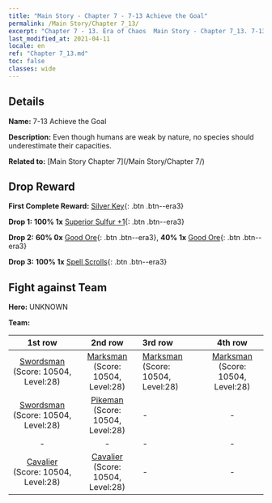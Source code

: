 ```yaml
---
title: "Main Story - Chapter 7 - 7-13 Achieve the Goal"
permalink: /Main Story/Chapter 7_13/
excerpt: "Chapter 7 - 13. Era of Chaos  Main Story - Chapter 7_13. 7-13 Achieve the Goal"
last_modified_at: 2021-04-11
locale: en
ref: "Chapter 7_13.md"
toc: false
classes: wide
---
```


## Details

 **Name:** 7-13 Achieve the Goal

 **Description:** Even though humans are weak by nature, no species should underestimate their capacities.

 **Related to:** [Main Story Chapter 7](/Main Story/Chapter 7/)

## Drop Reward

 **First Complete Reward:** [Silver Key](/Items/con_693/){: .btn .btn--era3}

 **Drop 1:** **100% 1x** [Superior Sulfur +1](/Items/mat_22/){: .btn .btn--era3}

 **Drop 2:** **60% 0x** [Good Ore](/Items/mat_12/){: .btn .btn--era3}, **40% 1x** [Good Ore](/Items/mat_12/){: .btn .btn--era3}

 **Drop 3:** **100% 1x** [Spell Scrolls](/Items/con_694/){: .btn .btn--era3}


## Fight against Team
 **Hero:** UNKNOWN

 **Team:**


  | 1st row | 2nd row | 3rd row | 4th row |
  |:----:|:----:|:----|:----:|
  | [Swordsman](/units/Swordsman/) (Score: 10504, Level:28)  | [Marksman](/units/Marksman/) (Score: 10504, Level:28)  | [Marksman](/units/Marksman/) (Score: 10504, Level:28)  | [Marksman](/units/Marksman/) (Score: 10504, Level:28)  |
  | [Swordsman](/units/Swordsman/) (Score: 10504, Level:28)  | [Pikeman](/units/Pikeman/) (Score: 10504, Level:28)  | - | - |
  | - | - | - | - |
  | [Cavalier](/units/Cavalier/) (Score: 10504, Level:28)  | [Cavalier](/units/Cavalier/) (Score: 10504, Level:28)  | - | - |


